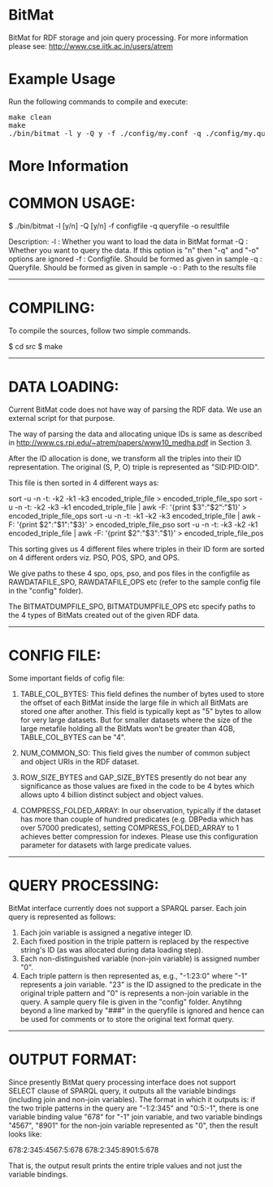 # BitMat
BitMat for RDF storage and join query processing. For more information please see: http://www.cse.iitk.ac.in/users/atrem


# Example Usage
Run the following commands to compile and execute:
<pre>
make clean
make
./bin/bitmat -l y -Q y -f ./config/my.conf -q ./config/my.query -o ./output/result.txt
</pre>


# More Information

COMMON USAGE:
=============
$ ./bin/bitmat -l [y/n] -Q [y/n] -f configfile -q queryfile -o resultfile

Description:
  -l : Whether you want to load the data in BitMat format
  -Q : Whether you want to query the data. If this option is "n" then
       "-q" and "-o" options are ignored
  -f : Configfile. Should be formed as given in sample
  -q : Queryfile. Should be formed as given in sample
  -o : Path to the results file

---------------------------------------------------------------------

COMPILING:
==========
To compile the sources, follow two simple commands.

$ cd src
$ make

---------------------------------------------------------------------

DATA LOADING:
=============

Current BitMat code does not have way of parsing the RDF data. We use
an external script for that purpose.

The way of parsing the data and allocating unique IDs is same as
described in http://www.cs.rpi.edu/~atrem/papers/www10_medha.pdf in
Section 3.

After the ID allocation is done, we transform all the triples into
their ID representation. The original (S, P, O) triple is represented as
"SID:PID:OID".

This file is then sorted in 4 different ways as:

sort -u -n -t: -k2 -k1 -k3 encoded_triple_file > encoded_triple_file_spo
sort -u -n -t: -k2 -k3 -k1 encoded_triple_file | awk -F: '{print
	$3":"$2":"$1}' > encoded_triple_file_ops
sort -u -n -t: -k1 -k2 -k3 encoded_triple_file | awk -F: '{print
	$2":"$1":"$3}' > encoded_triple_file_pso
sort -u -n -t: -k3 -k2 -k1 encoded_triple_file | awk -F: '{print
	$2":"$3":"$1}' > encoded_triple_file_pos

This sorting gives us 4 different files where triples in their ID form
are sorted on 4 different orders viz. PSO, POS, SPO, and OPS.

We give paths to these 4 spo, ops, pso, and pos files in the configfile
as RAWDATAFILE_SPO, RAWDATAFILE_OPS etc (refer to the sample config
file in the "config" folder).

The BITMATDUMPFILE_SPO, BITMATDUMPFILE_OPS etc specify paths to the 4
types of BitMats created out of the given RDF data.

----------------------------------------------------------------------

CONFIG FILE:
============

Some important fields of cofig file:

1) TABLE_COL_BYTES: This field defines the number of bytes used to store
the offset of each BitMat inside the large file in which all BitMats are
stored one after another. This field is typically kept as "5" bytes to
allow for very large datasets. But for smaller datasets where the size
of the large metafile holding all the BitMats won't be greater than 4GB,
TABLE_COL_BYTES can be "4".

2) NUM_COMMON_SO: This field gives the number of common subject and
object URIs in the RDF dataset. 

3) ROW_SIZE_BYTES and GAP_SIZE_BYTES presently do not bear any
significance as those values are fixed in the code to be 4 bytes
which allows upto 4 billion distinct subject and object values.

4) COMPRESS_FOLDED_ARRAY: In our observation, typically if the dataset
has more than couple of hundred predicates (e.g. DBPedia which has
over 57000 predicates), setting COMPRESS_FOLDED_ARRAY to 1 achieves better
compression for indexes. Please use this configuration parameter for
datasets with large predicate values.

----------------------------------------------------------------------

QUERY PROCESSING:
=================

BitMat interface currently does not support a SPARQL parser. Each join
query is represented as follows:

1) Each join variable is assigned a negative integer ID.
2) Each fixed position in the triple pattern is replaced by the
respective string's ID (as was allocated during data loading step).
3) Each non-distinguished variable (non-join variable) is assigned
number "0".
4) Each triple pattern is then represented as, e.g., "-1:23:0" where
"-1" represents a join variable. "23" is the ID assigned to the
predicate in the original triple pattern and "0" is represents a
non-join variable in the query.
A sample query file is given in the "config" folder.
Anytihng beyond a line marked by "###" in the queryfile is ignored and
hence can be used for comments or to store the original text format
query.

----------------------------------------------------------------------

OUTPUT FORMAT:
==============

Since presently BitMat query processing interface does not support
SELECT clause of SPARQL query, it outputs all the variable bindings
(including join and non-join variables). The format in which it outputs
is: if the two triple patterns in the query are "-1:2:345" and "0:5:-1",
there is one variable binding value "678" for "-1" join variable, and
two variable bindings "4567", "8901" for the non-join variable
represented as "0", then the result looks like:

678:2:345:4567:5:678
678:2:345:8901:5:678

That is, the output result prints the entire triple values and not just
the variable bindings.


